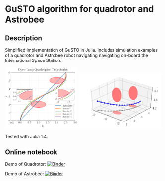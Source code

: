 # GuSTO algorithm for quadrotor and Astrobee

## Description
Simplified implementation of GuSTO in Julia. Includes simulation examples of a quadrotor and Astrobee robot navigating navigating on-board the International Space Station.


<p align="left">
  <img src="figs/quad/SCPiters_all.png" width="46%"/>
  <img src="figs/astrobee/3d_nolabels.png" width="53%"/>
<!--   <br /><em>Implementation of GuSTO to generate trajectories for a quadrotor and Astrobee navigating on-board the International Space Station.</em> -->
</p>


Tested with Julia 1.4.

## Online notebook

Demo of Quadrotor: [![Binder](https://mybinder.org/badge_logo.svg)](https://mybinder.org/v2/gh/StanfordASL/GuSTO_quad_astrobee.git/master?filepath=quadrotor_CSM.ipynb)

Demo of Astrobee: [![Binder](https://mybinder.org/badge_logo.svg)](https://mybinder.org/v2/gh/StanfordASL/GuSTO_quad_astrobee.git/master?filepath=astrobee_CSM.ipynb)
